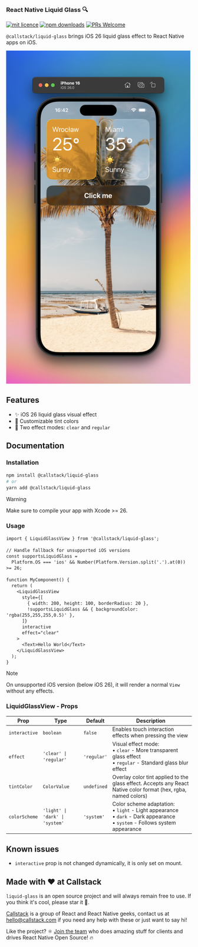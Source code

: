 ### React Native Liquid Glass 🔍

[![mit licence][license-badge]][license] [![npm downloads][npm-downloads-badge]][npm-downloads] [![PRs Welcome][prs-welcome-badge]][prs-welcome]

`@callstack/liquid-glass` brings iOS 26 liquid glass effect to React Native apps on iOS.

<img src="./assets/demo-screenshot.png" width="500" />

## Features

- ✨ iOS 26 liquid glass visual effect
- 🎨 Customizable tint colors
- 🔧 Two effect modes: `clear` and `regular`

## Documentation

### Installation

```bash
npm install @callstack/liquid-glass
# or
yarn add @callstack/liquid-glass
```

> [!WARNING]
> Make sure to compile your app with Xcode >= 26.

### Usage

```tsx
import { LiquidGlassView } from '@callstack/liquid-glass';

// Handle fallback for unsupported iOS versions
const supportsLiquidGlass =
  Platform.OS === 'ios' && Number(Platform.Version.split('.').at(0)) >= 26;

function MyComponent() {
  return (
    <LiquidGlassView
      style={[
        { width: 200, height: 100, borderRadius: 20 },
        !supportsLiquidGlass && { backgroundColor: 'rgba(255,255,255,0.5)' },
      ]}
      interactive
      effect="clear"
    >
      <Text>Hello World</Text>
    </LiquidGlassView>
  );
}
```

> [!NOTE]
> On unsupported iOS version (below iOS 26), it will render a normal `View` without any effects.

### LiquidGlassView - Props

| Prop          | Type                            | Default     | Description                                                                                                                         |
| ------------- | ------------------------------- | ----------- | ----------------------------------------------------------------------------------------------------------------------------------- |
| `interactive` | `boolean`                       | `false`     | Enables touch interaction effects when pressing the view                                                                            |
| `effect`      | `'clear' \| 'regular'`          | `'regular'` | Visual effect mode:<br/>• `clear` - More transparent glass effect<br/>• `regular` - Standard glass blur effect                      |
| `tintColor`   | `ColorValue`                    | `undefined` | Overlay color tint applied to the glass effect. Accepts any React Native color format (hex, rgba, named colors)                     |
| `colorScheme` | `'light' \| 'dark' \| 'system'` | `'system'`  | Color scheme adaptation:<br/>• `light` - Light appearance<br/>• `dark` - Dark appearance<br/>• `system` - Follows system appearance |

## Known issues

- `interactive` prop is not changed dynamically, it is only set on mount.

## Made with ❤️ at Callstack

`liquid-glass` is an open source project and will always remain free to use. If you think it's cool, please star it 🌟.

[Callstack][callstack-readme-with-love] is a group of React and React Native geeks, contact us at [hello@callstack.com](mailto:hello@callstack.com) if you need any help with these or just want to say hi!

Like the project? ⚛️ [Join the team](https://callstack.com/careers/?utm_campaign=Senior_RN&utm_source=github&utm_medium=readme) who does amazing stuff for clients and drives React Native Open Source! 🔥

[callstack-readme-with-love]: https://callstack.com/?utm_source=github.com&utm_medium=referral&utm_campaign=liquid-glass&utm_term=readme-with-love
[license-badge]: https://img.shields.io/npm/l/@callstack/liquid-glass?style=for-the-badge
[license]: https://github.com/callstackincubator/@callstack/liquid-glass/blob/main/LICENSE
[npm-downloads-badge]: https://img.shields.io/npm/dm/@callstack/liquid-glass?style=for-the-badge
[npm-downloads]: https://www.npmjs.com/package/@callstack/liquid-glass
[prs-welcome-badge]: https://img.shields.io/badge/PRs-welcome-brightgreen.svg?style=for-the-badge
[prs-welcome]: ./CONTRIBUTING.md
